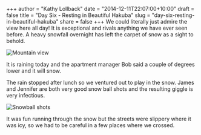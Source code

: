 +++
author = "Kathy Lollback"
date = "2014-12-11T22:07:00+10:00"
draft = false
title = "Day Six - Resting in Beautiful Hakuba"
slug = "day-six-resting-in-beautiful-hakuba"
share = false
+++
We could literally just admire the view here all day! It is exceptional and rivals anything we have ever seen before. A heavy snowfall overnight has left the carpet of snow as a sight to behold.

![Mountain view](/images/2014/12/2014-12-11-IMG_7570.JPG)

It is raining today and the apartment manager Bob said a couple of degrees lower and it will snow.

The rain stopped after lunch so we ventured out to play in the snow. James and Jennifer are both very good snow ball shots and the resulting giggle is very infectious.  

![Snowball shots](/images/2014/12/2014-12-13-IMG_3988.jpg)

It was fun running through the snow but the streets were slippery where it was icy, so we had to be careful in a few places where we crossed.


